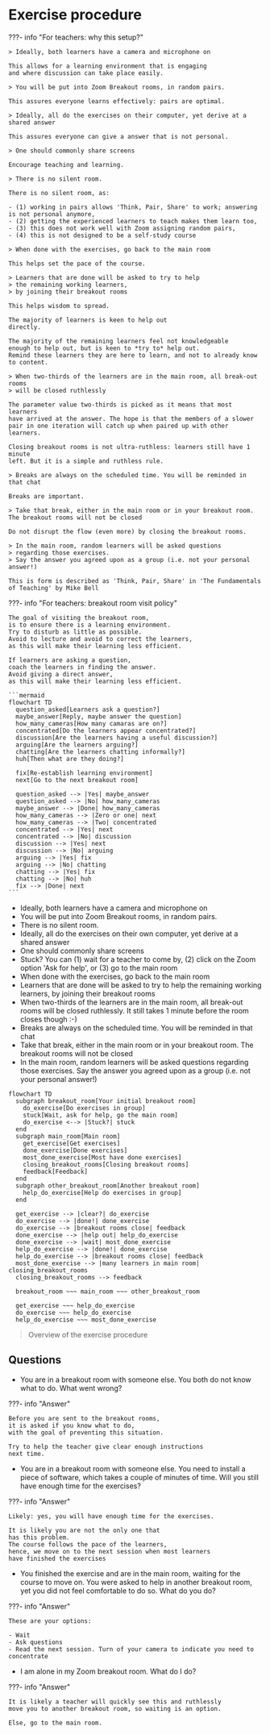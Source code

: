 # Exercise procedure

???- info "For teachers: why this setup?"

    > Ideally, both learners have a camera and microphone on

    This allows for a learning environment that is engaging
    and where discussion can take place easily.

    > You will be put into Zoom Breakout rooms, in random pairs.

    This assures everyone learns effectively: pairs are optimal.

    > Ideally, all do the exercises on their computer, yet derive at a shared answer

    This assures everyone can give a answer that is not personal.

    > One should commonly share screens

    Encourage teaching and learning.

    > There is no silent room.

    There is no silent room, as:
 
    - (1) working in pairs allows 'Think, Pair, Share' to work; answering is not personal anymore, 
    - (2) getting the experienced learners to teach makes them learn too,
    - (3) this does not work well with Zoom assigning random pairs, 
    - (4) this is not designed to be a self-study course

    > When done with the exercises, go back to the main room

    This helps set the pace of the course. 

    > Learners that are done will be asked to try to help 
    > the remaining working learners,
    > by joining their breakout rooms

    This helps wisdom to spread. 

    The majority of learners is keen to help out
    directly. 

    The majority of the remaining learners feel not knowledgeable
    enough to help out, but is keen to *try to* help out. 
    Remind these learners they are here to learn, and not to already know
    to content.

    > When two-thirds of the learners are in the main room, all break-out rooms
    > will be closed ruthlessly

    The parameter value two-thirds is picked as it means that most learners
    have arrived at the answer. The hope is that the members of a slower 
    pair in one iteration will catch up when paired up with other learners.

    Closing breakout rooms is not ultra-ruthless: learners still have 1 minute
    left. But it is a simple and ruthless rule. 

    > Breaks are always on the scheduled time. You will be reminded in that chat

    Breaks are important. 

    > Take that break, either in the main room or in your breakout room. The breakout rooms will not be closed

    Do not disrupt the flow (even more) by closing the breakout rooms.

    > In the main room, random learners will be asked questions
    > regarding those exercises.
    > Say the answer you agreed upon as a group (i.e. not your personal answer!)

    This is form is described as 'Think, Pair, Share' in 'The Fundamentals
    of Teaching' by Mike Bell

???- info "For teachers: breakout room visit policy"

    The goal of visiting the breakout room,
    is to ensure there is a learning environment.
    Try to disturb as little as possible.
    Avoid to lecture and avoid to correct the learners,
    as this will make their learning less efficient.

    If learners are asking a question,
    coach the learners in finding the answer.
    Avoid giving a direct answer,
    as this will make their learning less efficient.

    ```mermaid
    flowchart TD
      question_asked[Learners ask a question?]
      maybe_answer[Reply, maybe answer the question]
      how_many_cameras[How many camaras are on?]
      concentrated[Do the learners appear concentrated?]
      discussion[Are the learners having a useful discussion?]
      arguing[Are the learners arguing?]
      chatting[Are the learners chatting informally?]
      huh[Then what are they doing?]

      fix[Re-establish learning environment]
      next[Go to the next breakout room]

      question_asked --> |Yes| maybe_answer
      question_asked --> |No| how_many_cameras
      maybe_answer --> |Done| how_many_cameras
      how_many_cameras --> |Zero or one| next
      how_many_cameras --> |Two| concentrated
      concentrated --> |Yes| next
      concentrated --> |No| discussion
      discussion --> |Yes| next
      discussion --> |No| arguing
      arguing --> |Yes| fix
      arguing --> |No| chatting
      chatting --> |Yes| fix
      chatting --> |No| huh
      fix --> |Done| next
    ```

- Ideally, both learners have a camera and microphone on
- You will be put into Zoom Breakout rooms, in random pairs.
- There is no silent room.
- Ideally, all do the exercises on their own computer, yet derive at a shared answer
- One should commonly share screens
- Stuck? You can (1) wait for a teacher to come by, 
  (2) click on the Zoom option 'Ask for help', or 
  (3) go to the main room
- When done with the exercises, go back to the main room
- Learners that are done will be asked to try to help the remaining working learners,
  by joining their breakout rooms
- When two-thirds of the learners are in the main room, all break-out rooms
  will be closed ruthlessly. It still takes 1 minute before the room closes though :-)
- Breaks are always on the scheduled time. You will be reminded in that chat
- Take that break, either in the main room or in your breakout room. The breakout rooms will not be closed
- In the main room, random learners will be asked questions
  regarding those exercises.
  Say the answer you agreed upon as a group (i.e. not your personal answer!)

```mermaid
flowchart TD
  subgraph breakout_room[Your initial breakout room]
    do_exercise[Do exercises in group]
    stuck[Wait, ask for help, go the main room]
    do_exercise <--> |Stuck?| stuck
  end
  subgraph main_room[Main room]
    get_exercise[Get exercises]
    done_exercise[Done exercises]
    most_done_exercise[Most have done exercises]
    closing_breakout_rooms[Closing breakout rooms]
    feedback[Feedback]
  end
  subgraph other_breakout_room[Another breakout room]
    help_do_exercise[Help do exercises in group]
  end

  get_exercise --> |clear?| do_exercise
  do_exercise --> |done!| done_exercise
  do_exercise --> |breakout rooms close| feedback
  done_exercise --> |help out| help_do_exercise
  done_exercise --> |wait| most_done_exercise
  help_do_exercise --> |done!| done_exercise
  help_do_exercise --> |breakout rooms close| feedback
  most_done_exercise --> |many learners in main room| closing_breakout_rooms
  closing_breakout_rooms --> feedback

  breakout_room ~~~ main_room ~~~ other_breakout_room

  get_exercise ~~~ help_do_exercise
  do_exercise ~~~ help_do_exercise
  help_do_exercise ~~~ most_done_exercise
```

> Overview of the exercise procedure

## Questions

- You are in a breakout room with someone else. 
  You both do not know what to do.
  What went wrong?

???- info "Answer"

    Before you are sent to the breakout rooms,
    it is asked if you know what to do,
    with the goal of preventing this situation.

    Try to help the teacher give clear enough instructions
    next time.


- You are in a breakout room with someone else. 
  You need to install a piece of software, 
  which takes a couple of minutes of time.
  Will you still have enough time for the exercises?

???- info "Answer"

    Likely: yes, you will have enough time for the exercises. 

    It is likely you are not the only one that
    has this problem. 
    The course follows the pace of the learners,
    hence, we move on to the next session when most learners
    have finished the exercises

- You finished the exercise and are in the main room,
  waiting for the course to move on.
  You were asked to help in another breakout room,
  yet you did not feel comfortable to do so.
  What do you do?

???- info "Answer"

    These are your options:

    - Wait
    - Ask questions
    - Read the next session. Turn of your camera to indicate you need to concentrate

- I am alone in my Zoom breakout room. What do I do?

???- info "Answer"

    It is likely a teacher will quickly see this and ruthlessly
    move you to another breakout room, so waiting is an option.

    Else, go to the main room.
